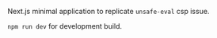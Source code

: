 Next.js minimal application to replicate `unsafe-eval` csp issue.

`npm run dev` for development build.